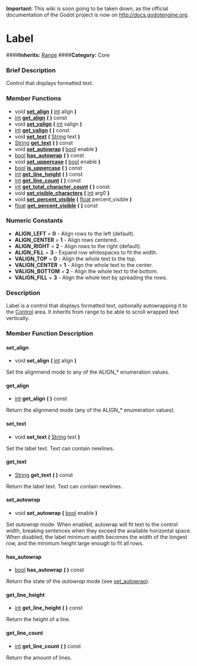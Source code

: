 **Important:** This wiki is soon going to be taken down, as the official documentation of the Godot project is now on http://docs.godotengine.org.

#  Label  
####**Inherits:** [Range](class_range)
####**Category:** Core

###  Brief Description  
Control that displays formatted text.

###  Member Functions 
  * void  **[set&#95;align](#set_align)**  **(** [int](class_int) align  **)**
  * [int](class_int)  **[get&#95;align](#get_align)**  **(** **)** const
  * void  **[set&#95;valign](#set_valign)**  **(** [int](class_int) valign  **)**
  * [int](class_int)  **[get&#95;valign](#get_valign)**  **(** **)** const
  * void  **[set&#95;text](#set_text)**  **(** [String](class_string) text  **)**
  * [String](class_string)  **[get&#95;text](#get_text)**  **(** **)** const
  * void  **[set&#95;autowrap](#set_autowrap)**  **(** [bool](class_bool) enable  **)**
  * [bool](class_bool)  **[has&#95;autowrap](#has_autowrap)**  **(** **)** const
  * void  **[set&#95;uppercase](#set_uppercase)**  **(** [bool](class_bool) enable  **)**
  * [bool](class_bool)  **[is&#95;uppercase](#is_uppercase)**  **(** **)** const
  * [int](class_int)  **[get&#95;line&#95;height](#get_line_height)**  **(** **)** const
  * [int](class_int)  **[get&#95;line&#95;count](#get_line_count)**  **(** **)** const
  * [int](class_int)  **[get&#95;total&#95;character&#95;count](#get_total_character_count)**  **(** **)** const
  * void  **[set&#95;visible&#95;characters](#set_visible_characters)**  **(** [int](class_int) arg0  **)**
  * void  **[set&#95;percent&#95;visible](#set_percent_visible)**  **(** [float](class_float) percent_visible  **)**
  * [float](class_float)  **[get&#95;percent&#95;visible](#get_percent_visible)**  **(** **)** const

###  Numeric Constants  
  * **ALIGN_LEFT** = **0** - Align rows to the left (default).
  * **ALIGN_CENTER** = **1** - Align rows centered.
  * **ALIGN_RIGHT** = **2** - Align rows to the right (default).
  * **ALIGN_FILL** = **3** - Expand row whitespaces to fit the width.
  * **VALIGN_TOP** = **0** - Align the whole text to the top.
  * **VALIGN_CENTER** = **1** - Align the whole text to the center.
  * **VALIGN_BOTTOM** = **2** - Align the whole text to the bottom.
  * **VALIGN_FILL** = **3** - Align the whole text by spreading the rows.

###  Description  
Label is a control that displays formatted text, optionally autowrapping it to the [Control](class_control) area. It inherits from range to be able to scroll wrapped text vertically.

###  Member Function Description  

#### <a name="set_align">set_align</a>
  * void  **set&#95;align**  **(** [int](class_int) align  **)**

Set the alignmend mode to any of the ALIGN_* enumeration values.

#### <a name="get_align">get_align</a>
  * [int](class_int)  **get&#95;align**  **(** **)** const

Return the alignmend mode (any of the ALIGN_* enumeration values).

#### <a name="set_text">set_text</a>
  * void  **set&#95;text**  **(** [String](class_string) text  **)**

Set the label text. Text can contain newlines.

#### <a name="get_text">get_text</a>
  * [String](class_string)  **get&#95;text**  **(** **)** const

Return the label text. Text can contain newlines.

#### <a name="set_autowrap">set_autowrap</a>
  * void  **set&#95;autowrap**  **(** [bool](class_bool) enable  **)**

Set _autowrap_ mode. When enabled, autowrap will fit text to the control width, breaking sentences when they exceed the available horizontal space. When disabled, the label minimum width becomes the width of the longest row, and the minimum height large enough to fit all rows.

#### <a name="has_autowrap">has_autowrap</a>
  * [bool](class_bool)  **has&#95;autowrap**  **(** **)** const

Return the state of the _autowrap_ mode (see [set&#95;autowrap](#set_autowrap)).

#### <a name="get_line_height">get_line_height</a>
  * [int](class_int)  **get&#95;line&#95;height**  **(** **)** const

Return the height of a line.

#### <a name="get_line_count">get_line_count</a>
  * [int](class_int)  **get&#95;line&#95;count**  **(** **)** const

Return the amount of lines.
